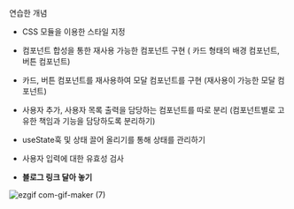 연습한 개념

- CSS 모듈을 이용한 스타일 지정

- 컴포넌트 합성을 통한 재사용 가능한 컴포넌트 구현 ( 카드 형태의 배경 컴포넌트, 버튼 컴포넌트)

- 카드, 버튼 컴포넌트를 재사용하여 모달 컴포넌트를 구현 (재사용이 가능한 모달 컴포넌트)

- 사용자 추가, 사용자 목록 출력을 담당하는 컴포넌트를 따로 분리
  (컴포넌트별로 고유한 책임과 기능을 담당하도록 분리하기)

- useState훅 및 상태 끌어 올리기를 통해 상태를 관리하기
 
- 사용자 입력에 대한 유효성 검사

- **블로그 링크 달아 놓기**


![ezgif com-gif-maker (7)](https://user-images.githubusercontent.com/43470398/174497683-92edf5fc-24b4-47f4-a1cf-fe4b6d93bdf9.gif)
